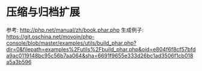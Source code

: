 # 压缩与归档扩展
参考:
http://php.net/manual/zh/book.phar.php
生成例子:
https://git.oschina.net/movoin/php-console/blob/master/examples/utils/build_phar.php?dir=0&filepath=examples%2Futils%2Fbuild_phar.php&oid=e804f6f8cf57bfda9ac0119148bc95c56b7aa064&sha=6691f9655e333d26bc1ad3506f1cb018a5a3b596